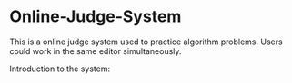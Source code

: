 # Online-Judge-System
This is a online judge system used to practice algorithm problems. Users could work in the same editor simultaneously.

Introduction to the system:
